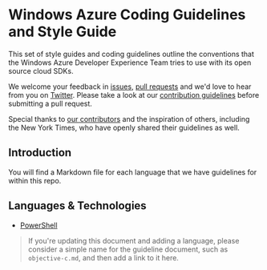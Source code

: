 # Windows Azure Coding Guidelines and Style Guide

This set of style guides and coding guidelines outline the conventions that the Windows Azure Developer Experience Team tries to use with its open source cloud SDKs.

We welcome your feedback in [issues](https://github.com/WindowsAzure/azure-coding-guidelines/issues), [pull requests](https://github.com/WindowsAzure/azure-coding-guidelines/pulls) and we'd love to hear from you on [Twitter](http://windowsazure.github.io/contact.html). Please take a look at our [contribution guidelines](http://windowsazure.github.io/guidelines.html) before submitting a pull request.

Special thanks to [our contributors](https://github.com/WindowsAzure/azure-coding-guidelines/contributors) and the inspiration of others, including the New York Times, who have openly shared their guidelines as well.

## Introduction

You will find a Markdown file for each language that we have guidelines for within this repo.

## Languages & Technologies

- [PowerShell](powershell.md)

> If you're updating this document and adding a language, please consider a simple name for the guideline document, such as `objective-c.md`, and then add a link to it here.
